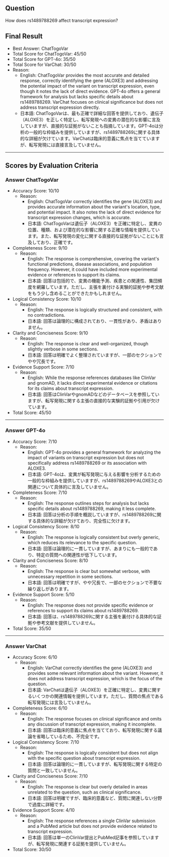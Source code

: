 ## Question

How does rs1489788269 affect transcript expression?

## Final Result

- Best Answer: ChatTogoVar
- Total Score for ChatTogoVar: 45/50
- Total Score for GPT-4o: 35/50
- Total Score for VarChat: 30/50
- Reason:
  - English: ChatTogoVar provides the most accurate and detailed response, correctly identifying the gene (ALOXE3) and addressing the potential impact of the variant on transcript expression, even though it notes the lack of direct evidence. GPT-4o offers a general framework for analysis but lacks specific details about rs1489788269. VarChat focuses on clinical significance but does not address transcript expression directly.
  - 日本語: ChatTogoVarは、最も正確で詳細な回答を提供しており、遺伝子（ALOXE3）を正しく特定し、転写発現への変異の潜在的な影響に言及していますが、直接的な証拠がないことも指摘しています。GPT-4oは分析の一般的な枠組みを提供していますが、rs1489788269に関する具体的な詳細が欠けています。VarChatは臨床的意義に焦点を当てていますが、転写発現には直接言及していません。

---

## Scores by Evaluation Criteria

### Answer ChatTogoVar
- Accuracy Score: 10/10
  - Reason: 
    - English: ChatTogoVar correctly identifies the gene (ALOXE3) and provides accurate information about the variant's location, type, and potential impact. It also notes the lack of direct evidence for transcript expression changes, which is accurate.
    - 日本語: ChatTogoVarは遺伝子（ALOXE3）を正確に特定し、変異の位置、種類、および潜在的な影響に関する正確な情報を提供しています。また、転写発現の変化に関する直接的な証拠がないことにも言及しており、正確です。
- Completeness Score: 9/10
  - Reason: 
    - English: The response is comprehensive, covering the variant's functional predictions, disease associations, and population frequency. However, it could have included more experimental evidence or references to support its claims.
    - 日本語: 回答は包括的で、変異の機能予測、疾患との関連性、集団頻度を網羅しています。ただし、主張を裏付ける実験的証拠や参考文献をもう少し含めることができたかもしれません。
- Logical Consistency Score: 10/10
  - Reason: 
    - English: The response is logically structured and consistent, with no contradictions.
    - 日本語: 回答は論理的に構成されており、一貫性があり、矛盾はありません。
- Clarity and Conciseness Score: 9/10
  - Reason: 
    - English: The response is clear and well-organized, though slightly verbose in some sections.
    - 日本語: 回答は明確でよく整理されていますが、一部のセクションでやや冗長です。
- Evidence Support Score: 7/10
  - Reason: 
    - English: While the response references databases like ClinVar and gnomAD, it lacks direct experimental evidence or citations for its claims about transcript expression.
    - 日本語: 回答はClinVarやgnomADなどのデータベースを参照していますが、転写発現に関する主張の直接的な実験的証拠や引用が欠けています。
- Total Score: 45/50

---

### Answer GPT-4o
- Accuracy Score: 7/10
  - Reason: 
    - English: GPT-4o provides a general framework for analyzing the impact of variants on transcript expression but does not specifically address rs1489788269 or its association with ALOXE3.
    - 日本語: GPT-4oは、変異が転写発現に与える影響を分析するための一般的な枠組みを提供していますが、rs1489788269やALOXE3との関連について具体的に言及していません。
- Completeness Score: 7/10
  - Reason: 
    - English: The response outlines steps for analysis but lacks specific details about rs1489788269, making it less complete.
    - 日本語: 回答は分析の手順を概説していますが、rs1489788269に関する具体的な詳細が欠けており、完全性に欠けます。
- Logical Consistency Score: 8/10
  - Reason: 
    - English: The response is logically consistent but overly generic, which reduces its relevance to the specific question.
    - 日本語: 回答は論理的に一貫していますが、あまりにも一般的であり、特定の質問への関連性が低下しています。
- Clarity and Conciseness Score: 8/10
  - Reason: 
    - English: The response is clear but somewhat verbose, with unnecessary repetition in some sections.
    - 日本語: 回答は明確ですが、やや冗長で、一部のセクションで不要な繰り返しがあります。
- Evidence Support Score: 5/10
  - Reason: 
    - English: The response does not provide specific evidence or references to support its claims about rs1489788269.
    - 日本語: 回答は、rs1489788269に関する主張を裏付ける具体的な証拠や参考文献を提供していません。
- Total Score: 35/50

---

### Answer VarChat
- Accuracy Score: 6/10
  - Reason: 
    - English: VarChat correctly identifies the gene (ALOXE3) and provides some relevant information about the variant. However, it does not address transcript expression, which is the focus of the question.
    - 日本語: VarChatは遺伝子（ALOXE3）を正確に特定し、変異に関するいくつかの関連情報を提供しています。ただし、質問の焦点である転写発現には言及していません。
- Completeness Score: 6/10
  - Reason: 
    - English: The response focuses on clinical significance and omits any discussion of transcript expression, making it incomplete.
    - 日本語: 回答は臨床的意義に焦点を当てており、転写発現に関する議論を省略しているため、不完全です。
- Logical Consistency Score: 7/10
  - Reason: 
    - English: The response is logically consistent but does not align with the specific question about transcript expression.
    - 日本語: 回答は論理的に一貫していますが、転写発現に関する特定の質問と一致していません。
- Clarity and Conciseness Score: 7/10
  - Reason: 
    - English: The response is clear but overly detailed in areas unrelated to the question, such as clinical significance.
    - 日本語: 回答は明確ですが、臨床的意義など、質問に関連しない分野で過度に詳細です。
- Evidence Support Score: 4/10
  - Reason: 
    - English: The response references a single ClinVar submission and a PubMed article but does not provide evidence related to transcript expression.
    - 日本語: 回答は単一のClinVar提出とPubMed記事を参照していますが、転写発現に関連する証拠を提供していません。
- Total Score: 30/50